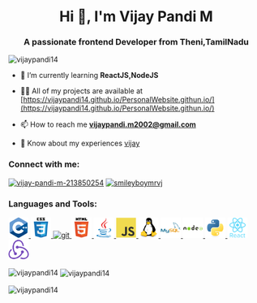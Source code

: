 <h1 align="center">Hi 👋, I'm Vijay Pandi M</h1>
<h3 align="center">A passionate frontend Developer from Theni,TamilNadu</h3>

<p align="left"> <img src="https://komarev.com/ghpvc/?username=vijaypandi14&label=Profile%20views&color=0e75b6&style=flat" alt="vijaypandi14" /> </p>

- 🌱 I’m currently learning **ReactJS,NodeJS**

- 👨‍💻 All of my projects are available at [https://vijaypandi14.github.io/PersonalWebsite.githun.io/](https://vijaypandi14.github.io/PersonalWebsite.githun.io/)

- 📫 How to reach me **vijaypandi.m2002@gmail.com**

- 📄 Know about my experiences [vijay](vijay)

<h3 align="left">Connect with me:</h3>
<p align="left">
<a href="https://linkedin.com/in/vijay-pandi-m-213850254" target="blank"><img align="center" src="https://raw.githubusercontent.com/rahuldkjain/github-profile-readme-generator/master/src/images/icons/Social/linked-in-alt.svg" alt="vijay-pandi-m-213850254" height="30" width="40" /></a>
<a href="https://instagram.com/smileyboymrvj" target="blank"><img align="center" src="https://raw.githubusercontent.com/rahuldkjain/github-profile-readme-generator/master/src/images/icons/Social/instagram.svg" alt="smileyboymrvj" height="30" width="40" /></a>
</p>

<h3 align="left">Languages and Tools:</h3>
<p align="left"> <a href="https://www.w3schools.com/cpp/" target="_blank" rel="noreferrer"> <img src="https://raw.githubusercontent.com/devicons/devicon/master/icons/cplusplus/cplusplus-original.svg" alt="cplusplus" width="40" height="40"/> </a> <a href="https://www.w3schools.com/css/" target="_blank" rel="noreferrer"> <img src="https://raw.githubusercontent.com/devicons/devicon/master/icons/css3/css3-original-wordmark.svg" alt="css3" width="40" height="40"/> </a> <a href="https://git-scm.com/" target="_blank" rel="noreferrer"> <img src="https://www.vectorlogo.zone/logos/git-scm/git-scm-icon.svg" alt="git" width="40" height="40"/> </a> <a href="https://www.w3.org/html/" target="_blank" rel="noreferrer"> <img src="https://raw.githubusercontent.com/devicons/devicon/master/icons/html5/html5-original-wordmark.svg" alt="html5" width="40" height="40"/> </a> <a href="https://www.java.com" target="_blank" rel="noreferrer"> <img src="https://raw.githubusercontent.com/devicons/devicon/master/icons/java/java-original.svg" alt="java" width="40" height="40"/> </a> <a href="https://developer.mozilla.org/en-US/docs/Web/JavaScript" target="_blank" rel="noreferrer"> <img src="https://raw.githubusercontent.com/devicons/devicon/master/icons/javascript/javascript-original.svg" alt="javascript" width="40" height="40"/> </a> <a href="https://www.linux.org/" target="_blank" rel="noreferrer"> <img src="https://raw.githubusercontent.com/devicons/devicon/master/icons/linux/linux-original.svg" alt="linux" width="40" height="40"/> </a> <a href="https://www.mysql.com/" target="_blank" rel="noreferrer"> <img src="https://raw.githubusercontent.com/devicons/devicon/master/icons/mysql/mysql-original-wordmark.svg" alt="mysql" width="40" height="40"/> </a> <a href="https://nodejs.org" target="_blank" rel="noreferrer"> <img src="https://raw.githubusercontent.com/devicons/devicon/master/icons/nodejs/nodejs-original-wordmark.svg" alt="nodejs" width="40" height="40"/> </a> <a href="https://www.python.org" target="_blank" rel="noreferrer"> <img src="https://raw.githubusercontent.com/devicons/devicon/master/icons/python/python-original.svg" alt="python" width="40" height="40"/> </a> <a href="https://reactjs.org/" target="_blank" rel="noreferrer"> <img src="https://raw.githubusercontent.com/devicons/devicon/master/icons/react/react-original-wordmark.svg" alt="react" width="40" height="40"/> </a> <a href="https://redux.js.org" target="_blank" rel="noreferrer"> <img src="https://raw.githubusercontent.com/devicons/devicon/master/icons/redux/redux-original.svg" alt="redux" width="40" height="40"/> </a> </p>

<p><img align="left" src="https://github-readme-stats.vercel.app/api/top-langs?username=vijaypandi14&show_icons=true&locale=en&layout=compact" alt="vijaypandi14" /></p>

<p>&nbsp;<img align="center" src="https://github-readme-stats.vercel.app/api?username=vijaypandi14&show_icons=true&locale=en" alt="vijaypandi14" /></p>

<p><img align="center" src="https://github-readme-streak-stats.herokuapp.com/?user=vijaypandi14&" alt="vijaypandi14" /></p>
